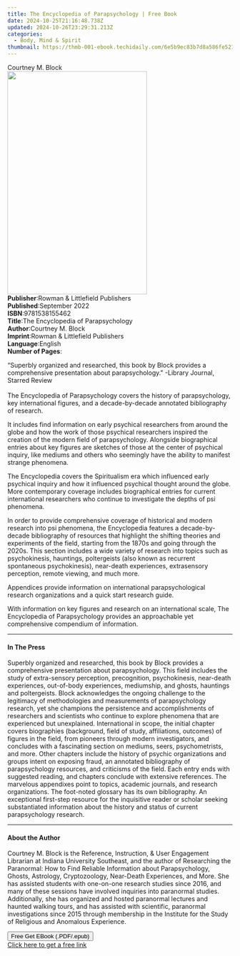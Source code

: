 ```yaml
---
title: The Encyclopedia of Parapsychology | Free Book
date: 2024-10-25T21:16:48.738Z
updated: 2024-10-26T23:29:31.213Z
categories:
  - Body, Mind & Spirit
thumbnail: https://thmb-001-ebook.techidaily.com/6e5b9ec83b7d8a586fe521a13a69353d19110b89b4ebaf4e639965013ca5bf94.jpg
---
```

<main id="book-container">
  <div class="flex flex-col">
    <div class="book-brief flex-1 py-6 px-4 sm:p-6 md:py-10 md:px-8">
      <!-- brief-->
      <div class="book-brief-main">Courtney M. Block</div>
    </div>
    <div
      class="book-meta-info flex-1 grid gap-4 col-start-1 col-end-3 row-start-1 sm:mb-6 sm:grid-cols-4 lg:gap-6 lg:col-start-2 lg:row-end-6 lg:row-span-6 lg:mb-0"
    >
      <div
        class="book-meta-info-left place-content-center mt-4 p-4 text-sm leading-6 col-start-2 col-span-2 dark:text-slate-400"
      >
        <img
          class="w-full h-500 object-cover rounded-lg sm:h-255 sm:col-span-2 lg:col-span-full"
          src="https://img-001-ebook.techidaily.com/57a53895bbc8d7989185ae20580820d78e13e47fef0cf955bf4b3963d84d5077.jpg"
          alt=""
          width="312"
          height="500"
        />
      </div>
      <div
        class="book-meta-info-right mt-2 col-start-1 row-start-2 col-span-3 self-center"
      >
        <!-- meta data  -->
        <div class="flex flex-col px-4 md:px-8">
          <div class="flex-1">
            <strong>Publisher</strong>:<span class="px-2"
              >Rowman &amp; Littlefield Publishers</span
            >
          </div>
          <div class="flex-1">
            <strong>Published</strong>:<span class="px-2">September 2022</span>
          </div>
          <div class="flex-1">
            <strong>ISBN</strong>:<span class="px-2">9781538155462</span>
          </div>
          <div class="flex-1">
            <strong>Title</strong>:<span class="px-2"
              >The Encyclopedia of Parapsychology</span
            >
          </div>
          <div class="flex-1">
            <strong>Author</strong>:<span class="px-2">Courtney M. Block</span>
          </div>
          <div class="flex-1">
            <strong>Imprint</strong>:<span class="px-2"
              >Rowman &amp; Littlefield Publishers</span
            >
          </div>
          <div class="flex-1">
            <strong>Language</strong>:<span class="px-2">English</span>
          </div>
          <div class="flex-1">
            <strong>Number of Pages</strong>:<span class="px-2"></span>
          </div>
        </div>
      </div>
    </div>
    <div class="book-description flex-1 py-6 px-4 sm:p-6 md:py-10 md:px-8">
      <div class="book-description-main">
        <div accordion-content="" id="description">
          <p></p>
          <p>
            “Superbly organized and researched, this book by Block provides a
            comprehensive presentation about parapsychology." -Library Journal,
            Starred Review<br /><br />The Encyclopedia of Parapsychology covers
            the history of parapsychology, key international figures, and a
            decade-by-decade annotated bibliography of research.
          </p>
          <p>
            It includes find information on early psychical researchers from
            around the globe and how the work of those psychical researchers
            inspired the creation of the modern field of parapsychology.
            Alongside biographical entries about key figures are sketches of
            those at the center of psychical inquiry, like mediums and others
            who seemingly have the ability to manifest strange phenomena.
          </p>
          <p>
            The Encyclopedia covers the Spiritualism era which influenced early
            psychical inquiry and how it influenced psychical thought around the
            globe. More contemporary coverage includes biographical entries for
            current international researchers who continue to investigate the
            depths of psi phenomena.
          </p>
          <p>
            In order to provide comprehensive coverage of historical and modern
            research into psi phenomena, the Encyclopedia features a
            decade-by-decade bibliography of resources that highlight the
            shifting theories and experiments of the field, starting from the
            1870s and going through the 2020s. This section includes a wide
            variety of research into topics such as psychokinesis, hauntings,
            poltergeists (also known as recurrent spontaneous psychokinesis),
            near-death experiences, extrasensory perception, remote viewing, and
            much more.
          </p>
          <p>
            Appendices provide information on international parapsychological
            research organizations and a quick start research guide.
          </p>
          <p>
            With information on key figures and research on an international
            scale, The Encyclopedia of Parapsychology provides an approachable
            yet comprehensive compendium of information.
          </p>
        </div>
        <div class="accordion-fader"></div>
      </div>
    </div>
    <div class="book-excerpts flex-1 py-6 px-4 sm:p-6 md:py-10 md:px-8">
      <!-- excerpts-->
      <div class="book-excerpts-main">
        <hr />
        <h4 class="placeholder placeholder-heading">
          <span>In The Press</span>
        </h4>
        <p></p>
        <p>
          Superbly organized and researched, this book by Block provides a
          comprehensive presentation about parapsychology. This field includes
          the study of extra-sensory perception, precognition, psychokinesis,
          near-death experiences, out-of-body experiences, mediumship, and
          ghosts, hauntings and poltergeists. Block acknowledges the ongoing
          challenge to the legitimacy of methodologies and measurements of
          parapsychology research, yet she champions the persistence and
          accomplishments of researchers and scientists who continue to explore
          phenomena that are experienced but unexplained. International in
          scope, the initial chapter covers biographies (background, field of
          study, affiliations, outcomes) of figures in the field, from pioneers
          through modern investigators, and concludes with a fascinating section
          on mediums, seers, psychometrists, and more. Other chapters include
          the history of psychic organizations and groups intent on exposing
          fraud, an annotated bibliography of parapsychology resources, and
          criticisms of the field. Each entry ends with suggested reading, and
          chapters conclude with extensive references. The marvelous appendixes
          point to topics, academic journals, and research organizations. The
          foot-noted glossary has its own bibliography. An exceptional
          first-step resource for the inquisitive reader or scholar seeking
          substantiated information about the history and status of current
          parapsychology research.
        </p>
        <p></p>
      </div>
    </div>
    <div class="book-about-author flex-1 py-6 px-4 sm:p-6 md:py-10 md:px-8">
      <!-- about author-->
      <div class="book-main-author-main">
        <hr />
        <h4 class="placeholder placeholder-heading">
          <span>About the Author</span>
        </h4>
        <p></p>
        <p>
          Courtney M. Block is the Reference, Instruction, &amp; User Engagement
          Librarian at Indiana University Southeast, and the author of
          Researching the Paranormal: How to Find Reliable Information about
          Parapsychology, Ghosts, Astrology, Cryptozoology, Near-Death
          Experiences, and More. She has assisted students with one-on-one
          research studies since 2016, and many of these sessions have involved
          inquiries into paranormal studies. Additionally, she has organized and
          hosted paranormal lectures and haunted walking tours, and has assisted
          with scientific, paranormal investigations since 2015 through
          membership in the Institute for the Study of Religious and Anomalous
          Experience.
        </p>
        <p></p>
      </div>
    </div>
    <div class="book-free-get flex-1 py-6 px-4 sm:p-6 md:py-10 md:px-8">
      <button
        id="btn-free-get"
        class="bg-blue-500 hover:bg-blue-700 text-white font-bold py-2 px-4 rounded"
      >
        Free Get EBook (.PDF/.epub)
      </button>
      <div id="countdown-display" class="px-2 text-lg mt-2"></div>
      <a
        id="free-link"
        class="hidden bg-blue-500 hover:bg-blue-700 text-white font-bold py-2 px-4 rounded"
        href="https://www.ebooks.com/en-us/book/210656389/the-encyclopedia-of-parapsychology/courtney-m-block/"
        target="_blank"
        >Click here to get a free link</a
      >
    </div>
    <script>
      let countdownTime = 0;
      let countdownInterval = null;
      document
        .getElementById('btn-free-get')
        .addEventListener('click', startCountdown);
      function startCountdown() {
        countdownTime = new Date().getTime() + 60000 * 3;
        countdownInterval = setInterval(updateCountdown, 1000);
        document.getElementById('btn-free-get').disabled = true;
        document
          .getElementById('btn-free-get')
          .classList.add('bg-gray-500', 'cursor-not-allowed');
      }
      function updateCountdown() {
        let currentTime = new Date().getTime();
        let timeLeft = countdownTime - currentTime;
        let secondsLeft = Math.floor(timeLeft / 1000);
        document.getElementById('countdown-display').innerHTML =
          `Remaining time: ${secondsLeft} seconds.`;
        if (secondsLeft <= 0) {
          clearInterval(countdownInterval);
          document.getElementById('btn-free-get').classList.add('hidden');
          document.getElementById('free-link').classList.remove('hidden');
          document.getElementById('countdown-display').innerHTML = '';
        }
      }
    </script>
  </div>
</main>

<ins class="adsbygoogle"
      style="display:block"
      data-ad-client="ca-pub-7571918770474297"
      data-ad-slot="8358498916"
      data-ad-format="auto"
      data-full-width-responsive="true"></ins>
    
